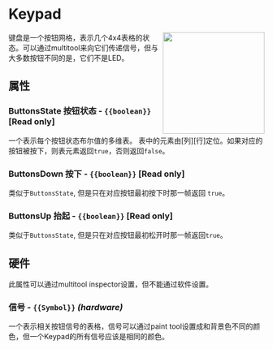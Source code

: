# Keypad

<img src="https://docs.retrogadgets.game/api/modules/Keypad.png" width="200" align="right">

键盘是一个按钮网格，表示几个4x4表格的状态。可以通过multitool来向它们传递信号，但与大多数按钮不同的是，它们不是LED。

## 属性

### ButtonsState 按钮状态 - `{{boolean}}` **[Read only]**
一个表示每个按钮状态布尔值的多维表。
表中的元素由[列][行]定位。如果对应的按钮被按下，则表元素返回`true`，否则返回`false`。

### ButtonsDown 按下 - `{{boolean}}` **[Read only]**
类似于`ButtonsState`, 但是只在对应按钮最初按下时那一帧返回 `true`。

### ButtonsUp 抬起 - `{{boolean}}` **[Read only]**
类似于`ButtonsState`, 但是只在对应按钮最初松开时那一帧返回`true`。

## 硬件
此属性可以通过multitool inspector设置，但不能通过软件设置。

### 信号 - `{{Symbol}}` *(hardware)*
一个表示相关按钮信号的表格，信号可以通过paint tool设置成和背景色不同的颜色，但一个Keypad的所有信号应该是相同的颜色。